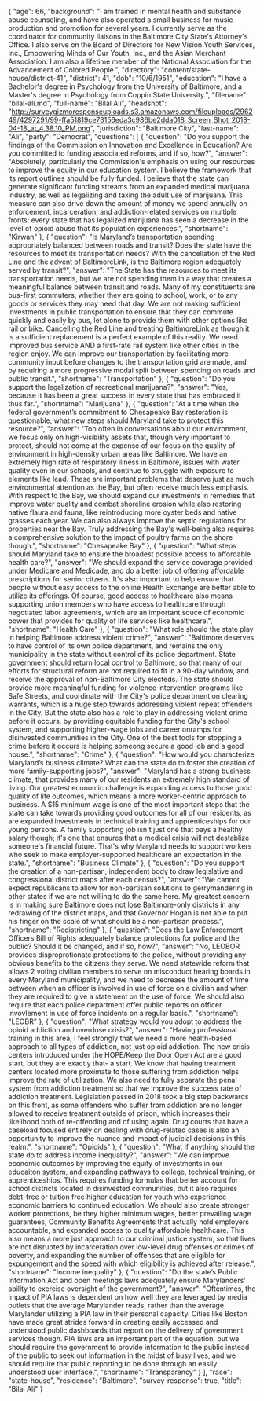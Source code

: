 {
  "age": 66,
  "background": "I am trained in mental health and substance abuse counseling, and have also operated a small business for music production and promotion for several years. I currently serve as the coordinator for community liaisons in the Baltimore City State's Attorney's Office. I also serve on the Board of Directors for New Vision Youth Services, Inc., Empowering Minds of Our Youth, Inc., and the Asian Merchant Association. I am also a lifetime member of the National Association for the Advancement of Colored People.",
  "directory": "content/state-house/district-41",
  "district": 41,
  "dob": "10/6/1951",
  "education": "I have a Bachelor's degree in Psychology from the  University of Baltimore, and a Master's degree in Psychology from Coppin State University.",
  "filename": "bilal-ali.md",
  "full-name": "Bilal Ali",
  "headshot": "http://surveygizmoresponseuploads.s3.amazonaws.com/fileuploads/296249/4297291/99-ffa51819ce73156eda3c986be2dda018_Screen_Shot_2018-04-18_at_4.38.10_PM.png",
  "jurisdiction": "Baltimore City",
  "last-name": "Ali",
  "party": "Democrat",
  "questions": [
    {
      "question": "Do you support the findings of the Commission on Innovation and Excellence in Education? Are you committed to funding associated reforms, and if so, how?",
      "answer": "Absolutely, particularly the Commission's emphasis on using our resources to improve the equity in our education system. I believe the framework that its report outlines should be fully funded. I believe that the state can generate significant funding streams from an expanded medical marijuana industry, as well as legalizing and taxing the adult use of marijuana. This measure can also drive down the amount of money we spend annually on enforcement, incarceration, and addiction-related services on multiple fronts: every state that has legalized marijuana has seen a decrease in the level of opioid abuse that its population experiences.",
      "shortname": "Kirwan"
    },
    {
      "question": "Is Maryland’s transportation spending appropriately balanced between roads and transit? Does the state have the resources to meet its transportation needs? With the cancellation of the Red Line and the advent of BaltimoreLink, is the Baltimore region adequately served by transit?",
      "answer": "The State has the resources to meet its transportation needs, but we are not spending them in a way that creates a meaningful balance between transit and roads. Many of my constituents are bus-first commuters, whether they are going to school, work, or to any goods or services they may need that day. We are not making sufficient investments in public transportation to ensure that they can commute quickly and easily by bus, let alone to provide them with other options like rail or bike. Cancelling the Red Line and treating BaltimoreLink as though it is a sufficient replacement is a perfect example of this reality. We need improved bus service AND a first-rate rail system like other cities in the region enjoy.   We can improve our transportation by facilitating more community input before changes to the transportation grid are made, and by requiring a more progressive modal split between spending on roads and public transit.",
      "shortname": "Transportation"
    },
    {
      "question": "Do you support the legalization of recreational marijuana?",
      "answer": "Yes, because it has been a great success in every state that has embraced it thus far.",
      "shortname": "Marijuana"
    },
    {
      "question": "At a time when the federal government’s commitment to Chesapeake Bay restoration is questionable, what new steps should Maryland take to protect this resource?",
      "answer": "Too often in conversations about our environment, we focus only on high-visibility assets that, though very important to protect, should not come at the expense of our focus on the quality of environment in high-density urban areas like Baltimore. We have an extremely high rate of respiratory illness in Baltimore, issues with water quality even in our schools, and continue to struggle with exposure to elements like lead. These are important problems that deserve just as much environmental attention as the Bay, but often receive much less emphasis.   With respect to the Bay, we should expand our investments in remedies that improve water quality and combat shoreline erosion while also restoring native flaura and fauna, like reintroducing more oyster beds and native grasses each year. We can also always improve the septic regulations for properties near the Bay. Truly addressing the Bay's well-being also requires a comprehensive solution to the impact of poultry farms on the shore though.",
      "shortname": "Chesapeake Bay"
    },
    {
      "question": "What steps should Maryland take to ensure the broadest possible access to affordable health care?",
      "answer": "We should expand the service coverage provided under Medicare and Medicade, and do a better job of offering affordable prescriptions for senior citzens. It's also important to help ensure that people without easy access to the online Health Exchange are better able to utilize its offerings. Of course, good access to healthcare also means supporting union members who have access to healthcare through negotiated labor agreements, which are an important souce of economic power that provides for quality of life services like healthcare.",
      "shortname": "Health Care"
    },
    {
      "question": "What role should the state play in helping Baltimore address violent crime?",
      "answer": "Baltimore deserves to have control of its own police department, and remains the only municipality in the state without control of its police department. State government should return local control to Baltimore, so that many of our efforts for structural reform are not required to fit in a 90-day window, and receive the approval of non-Baltimore City electeds.   The state should provide more meaningful funding for violence intervention programs like Safe Streets, and coordinate with the City's police department on clearing warrants, which is a huge step towards addressing violent repeat offenders in the City. But the state also has a role to play in addressing violent crime before it occurs, by providing equitable funding for the City's school system, and supporting higher-wage jobs and career onramps for disinvested communities in the City. One of the best tools for stopping a crime before it occurs is helping someong secure a good job and a good house.",
      "shortname": "Crime"
    },
    {
      "question": "How would you characterize Maryland’s business climate? What can the state do to foster the creation of more family-supporting jobs?",
      "answer": "Maryland has a strong business climate, that provides many of our residents an extremely high standard of living. Our greatest economic challenge is expanding access to those good quality of life outcomes, which means a more worker-centric approach to business. A $15 minimum wage is one of the most important steps that the state can take towards providing good outcomes for all of our residents, as are expanded investments in technical training and apprenticeships for our young persons. A family supporting job isn't just one that pays a healthy salary though; it's one that ensures that a medical crisis will not destablize someone's financial future. That's why Maryland needs to support workers who seek to make employer-supported healthcare an expectation in the state.",
      "shortname": "Business Climate"
    },
    {
      "question": "Do you support the creation of a non-partisan, independent body to draw legislative and congressional district maps after each census?",
      "answer": "We cannot expect republicans to allow for non-partisan solutions to gerrymandering in other states if we are not willing to do the same here. My greatest concern is in making sure Baltimore does not lose Baltimore-only districts in any redrawing of the district maps, and that Governor Hogan is not able to put his finger on the scale of what should be a non-partisan process.",
      "shortname": "Redistricting"
    },
    {
      "question": "Does the Law Enforcement Officers Bill of Rights adequately balance protections for police and the public? Should it be changed, and if so, how?",
      "answer": "No, LEOBOR provides disproprotionate protections to the police, without providing any obvious benefits to the citizens they serve. We need statewide reform that allows 2 voting civilian members to serve on misconduct hearing boards in every Maryland municipality, and we need to decrease the amount of time between when an officer is involved in use of force on a civilian and when they are required to give a statement on the use of force. We should also require that each police department offer public reports on officer invovlement in use of force incidents on a regular basis.",
      "shortname": "LEOBR"
    },
    {
      "question": "What strategy would you adopt to address the opioid addiction and overdose crisis?",
      "answer": "Having professional training in this area, I feel strongly that we need a more health-based approach to all types of addiction, not just opioid addiction. The new crisis centers introduced under the HOPE/Keep the Door Open Act are a good start, but they are exactly that- a start. We know that having treatment centers located more proximate to those suffering from addiction helps improve the rate of utilization. We also need to fully separate the penal system from addiction treatment so that we improve the success rate of addiction treatment. Legislation passed in 2018 took a big step backwards on this front, as some offenders who suffer from addiction are no longer allowed to receive treatment outside of prison, which increases their likelihood both of re-offending and of using again. Drug courts that have a caseload focused entirely on dealing with drug-related cases is also an opportunity to improve the nuance and impact of judicial decisions in this realm.",
      "shortname": "Opioids"
    },
    {
      "question": "What if anything should the state do to address income inequality?",
      "answer": "We can improve economic outcomes by improving the equity of investments in our educaiton system, and expanding pathways to college, technical training, or apprenticeships. This requires funding formulas that better account for school districts located in disinvested communities, but it also requires debt-free or tuition free higher education for youth who experience economic barriers to continued education. We should also create stronger worker protections, be they higher minimum wages, better prevailing wage guarantees, Community Benefits Agreements that actually hold employers accountable, and expanded access to quality affordable healthcare. This also means a more just approach to our criminal justice system, so that lives are not disrupted by incarceration over low-level drug offenses or crimes of poverty, and expanding the number of offenses that are eligible for expungement and the speed with which eligibility is achieved after release.",
      "shortname": "Income inequality"
    },
    {
      "question": "Do the state’s Public Information Act and open meetings laws adequately ensure Marylanders’ ability to exercise oversight of the government?",
      "answer": "Oftentimes, the impact of PIA laws is dependent on how well they are leveraged by media outlets that the average Marylander reads, rather than the average Marylander utilizing a PIA law in their personal capacity. Cities like Boston have made great strides forward in creating easily accessed and understood public dashboards that report on the delivery of government services though. PIA laws are an important part of the equation, but we should require the government to provide information to the public instead of the public to seek out information in the midst of busy lives, and we should require that public reporting to be done through an easily understood user interface.",
      "shortname": "Transparency"
    }
  ],
  "race": "state-house",
  "residence": "Baltimore",
  "survey-response": true,
  "title": "Bilal Ali"
}
